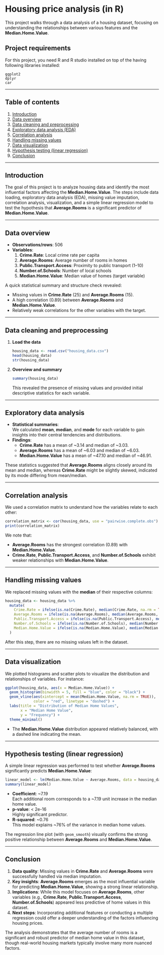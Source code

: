 # Housing price analysis (in R)

This project walks through a data analysis of a housing dataset, focusing on understanding the relationships between various features and the **Median.Home.Value**.

## Project requirements

For this project, you need R and R studio installed on top of the having following libraries installed:

    ggplot2 
    dplyr
    car

---

## Table of contents
1. [Introduction](#introduction)  
2. [Data overview](#data-overview)  
3. [Data cleaning and preprocessing](#data-cleaning-and-preprocessing)  
4. [Exploratory data analysis (EDA)](#exploratory-data-analysis-eda)  
5. [Correlation analysis](#correlation-analysis)  
6. [Handling missing values](#handling-missing-values)  
7. [Data visualization](#data-visualization)  
8. [Hypothesis testing (linear regression)](#hypothesis-testing-linear-regression)  
9. [Conclusion](#conclusion)

---

## Introduction
The goal of this project is to analyze housing data and identify the most influential factors affecting the **Median.Home.Value**. The steps include data loading, exploratory data analysis (EDA), missing value imputation, correlation analysis, visualization, and a simple linear regression model to test the hypothesis that **Average.Rooms** is a significant predictor of **Median.Home.Value**.

---

## Data overview
- **Observations/rows**: 506  
- **Variables**:
  1) **Crime.Rate**: Local crime rate per capita  
  2) **Average.Rooms**: Average number of rooms in homes  
  3) **Public.Transport.Access**: Proximity to public transport (1–10)  
  4) **Number.of.Schools**: Number of local schools  
  5) **Median.Home.Value**: Median value of homes (target variable)

A quick statistical summary and structure check revealed:
- Missing values in **Crime.Rate** (25) and **Average.Rooms** (15).
- A high correlation (0.89) between **Average.Rooms** and **Median.Home.Value**.
- Relatively weak correlations for the other variables with the target.

---

## Data cleaning and preprocessing
1. **Load the data**  
   ```r
   housing_data <- read.csv("housing_data.csv")
   head(housing_data)
   str(housing_data)
   ```
2. **Overview and summary**  
   ```r
   summary(housing_data)
   ```
   This revealed the presence of missing values and provided initial descriptive statistics for each variable.

---

## Exploratory data analysis
- **Statistical summaries**:  
  We calculated **mean**, **median**, and **mode** for each variable to gain insights into their central tendencies and distributions.
- **Findings**:  
  - **Crime.Rate** has a mean of ~3.14 and median of ~3.03.  
  - **Average.Rooms** has a mean of ~6.03 and median of ~6.03.  
  - **Median.Home.Value** has a mean of ~47.10 and median of ~46.91.  

These statistics suggested that **Average.Rooms** aligns closely around its mean and median, whereas **Crime.Rate** might be slightly skewed, indicated by its mode differing from mean/median.

---

## Correlation analysis
We used a correlation matrix to understand how the variables relate to each other:

```r
correlation_matrix <- cor(housing_data, use = "pairwise.complete.obs")
print(correlation_matrix)
```

We note that:
- **Average.Rooms** has the strongest correlation (0.89) with **Median.Home.Value**.  
- **Crime.Rate**, **Public.Transport.Access**, and **Number.of.Schools** exhibit weaker relationships with **Median.Home.Value**.

---

## Handling missing values
We replaced missing values with the **median** of their respective columns:

```r
housing_data <- housing_data %>%
  mutate(
    Crime.Rate = ifelse(is.na(Crime.Rate), median(Crime.Rate, na.rm = TRUE), Crime.Rate),
    Average.Rooms = ifelse(is.na(Average.Rooms), median(Average.Rooms, na.rm = TRUE), Average.Rooms),
    Public.Transport.Access = ifelse(is.na(Public.Transport.Access), median(Public.Transport.Access, na.rm = TRUE), Public.Transport.Access),
    Number.of.Schools = ifelse(is.na(Number.of.Schools), median(Number.of.Schools, na.rm = TRUE), Number.of.Schools),
    Median.Home.Value = ifelse(is.na(Median.Home.Value), median(Median.Home.Value, na.rm = TRUE), Median.Home.Value)
  )
```

After this step, there are no missing values left in the dataset.

---

## Data visualization
We plotted histograms and scatter plots to visualize the distribution and relationships of variables. For instance:

```r
ggplot(housing_data, aes(x = Median.Home.Value)) +
  geom_histogram(binwidth = 5, fill = "blue", color = "black") +
  geom_vline(aes(xintercept = mean(Median.Home.Value, na.rm = TRUE)), 
             color = "red", linetype = "dashed") +
  labs(title = "Distribution of Median Home Values",
       x = "Median Home Value",
       y = "Frequency") +
  theme_minimal()
```

- The **Median.Home.Value** distribution appeared relatively balanced, with a dashed line indicating the mean.  

---

## Hypothesis testing (linear regression)
A simple linear regression was performed to test whether **Average.Rooms** significantly predicts **Median.Home.Value**:

```r
linear_model <- lm(Median.Home.Value ~ Average.Rooms, data = housing_data)
summary(linear_model)
```

- **Coefficient**: ~7.19  
  Each additional room corresponds to a ~7.19 unit increase in the median home value.  
- **p-value**: < 2e-16  
  Highly significant predictor.  
- **R-squared**: ~0.76  
  This model explains ~76% of the variance in median home values.

The regression line plot (with `geom_smooth`) visually confirms the strong positive relationship between **Average.Rooms** and **Median.Home.Value**.

---

## Conclusion
1. **Data quality**: Missing values in **Crime.Rate** and **Average.Rooms** were successfully handled via median imputation.  
2. **Key insights**: **Average.Rooms** emerges as the most influential variable for predicting **Median.Home.Value**, showing a strong linear relationship.  
3. **Implications**: While this model focuses on **Average.Rooms**, other variables (e.g., **Crime.Rate**, **Public.Transport.Access**, **Number.of.Schools**) appeared less predictive of home values in this dataset.  
4. **Next steps**: Incorporating additional features or conducting a multiple regression could offer a deeper understanding of the factors influencing housing prices.

The analysis demonstrates that the average number of rooms is a significant and robust predictor of median home value in this dataset, though real-world housing markets typically involve many more nuanced factors.

